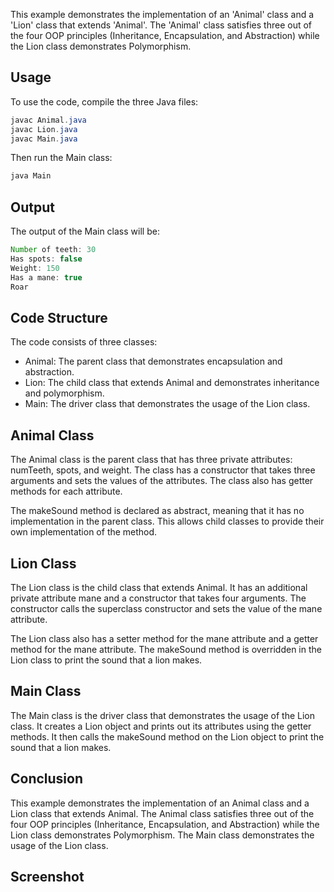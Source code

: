 This example demonstrates the implementation of an 'Animal' class and a 'Lion' class that extends 'Animal'. The 'Animal' class satisfies three out of the four OOP principles (Inheritance, Encapsulation, and Abstraction) while the Lion class demonstrates Polymorphism.

## Usage
To use the code, compile the three Java files:

```java
javac Animal.java
javac Lion.java
javac Main.java
```
Then run the Main class:
```java
java Main
```

## Output

The output of the Main class will be:

```java
Number of teeth: 30
Has spots: false
Weight: 150
Has a mane: true
Roar
```

## Code Structure
The code consists of three classes:

- Animal: The parent class that demonstrates encapsulation and abstraction.
- Lion: The child class that extends Animal and demonstrates inheritance and polymorphism.
- Main: The driver class that demonstrates the usage of the Lion class.

## Animal Class
The Animal class is the parent class that has three private attributes: numTeeth, spots, and weight. The class has a constructor that takes three arguments and sets the values of the attributes. The class also has getter methods for each attribute.

The makeSound method is declared as abstract, meaning that it has no implementation in the parent class. This allows child classes to provide their own implementation of the method.

## Lion Class
The Lion class is the child class that extends Animal. It has an additional private attribute mane and a constructor that takes four arguments. The constructor calls the superclass constructor and sets the value of the mane attribute.

The Lion class also has a setter method for the mane attribute and a getter method for the mane attribute. The makeSound method is overridden in the Lion class to print the sound that a lion makes.

## Main Class
The Main class is the driver class that demonstrates the usage of the Lion class. It creates a Lion object and prints out its attributes using the getter methods. It then calls the makeSound method on the Lion object to print the sound that a lion makes.

## Conclusion
This example demonstrates the implementation of an Animal class and a Lion class that extends Animal. The Animal class satisfies three out of the four OOP principles (Inheritance, Encapsulation, and Abstraction) while the Lion class demonstrates Polymorphism. The Main class demonstrates the usage of the Lion class.

## Screenshot
